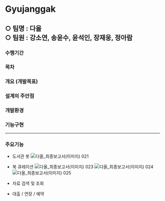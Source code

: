 # Gyujanggak
**○ 팀명 : 다올**  
**○ 팀원 : 강소연, 송윤수, 윤석인, 장재웅, 정아람**  
---
### 수행기간
### 목차
### 개요 (개발목표)
### 설계의 주안점
### 개발환경
### 기능구현
---
### 주요기능
- 도서관 봇
![다올_최종보고서(이미지) 021](https://user-images.githubusercontent.com/90733942/143151294-f1a42323-fc19-440c-9dda-cfeae9e94e5b.jpeg)

- 북 큐레이션
![다올_최종보고서(이미지) 023](https://user-images.githubusercontent.com/90733942/143151316-587b0c23-992a-4d4e-ac87-0854ab160b62.jpeg)
![다올_최종보고서(이미지) 024](https://user-images.githubusercontent.com/90733942/143151332-e8095537-36a0-42d0-870a-c1013c96428b.jpeg)
![다올_최종보고서(이미지) 025](https://user-images.githubusercontent.com/90733942/143151346-2a92a6e9-fa1c-4a33-be07-f5325a372958.jpeg)

- 자료 검색 및 조회

- 대출 / 연장 / 예약 






